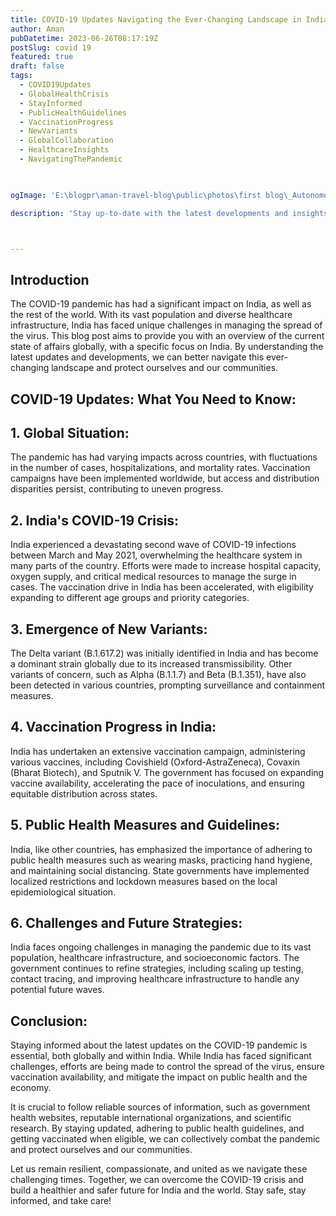 ```yaml
---
title: COVID-19 Updates Navigating the Ever-Changing Landscape in India.
author: Aman
pubDatetime: 2023-06-26T08:17:19Z
postSlug: covid 19
featured: true
draft: false
tags:
  - COVID19Updates
  - GlobalHealthCrisis
  - StayInformed
  - PublicHealthGuidelines
  - VaccinationProgress
  - NewVariants
  - GlobalCollaboration
  - HealthcareInsights
  - NavigatingThePandemic
  


ogImage: 'E:\blogpr\aman-travel-blog\public\photos\first blog\_Autonomous Wea 0.png'

description: 'Stay up-to-date with the latest developments and insights on the COVID-19 pandemic, with a particular focus on India. This comprehensive blog post provides an in-depth analysis of the current situation, highlights recent updates, and offers guidance on how to navigate these uncertain times both globally and within India.'



---
```

## Introduction


The COVID-19 pandemic has had a significant impact on India, as well as the rest of the world. With its vast population and diverse healthcare infrastructure, India has faced unique challenges in managing the spread of the virus. This blog post aims to provide you with an overview of the current state of affairs globally, with a specific focus on India. By understanding the latest updates and developments, we can better navigate this ever-changing landscape and protect ourselves and our communities.

## COVID-19 Updates: What You Need to Know:

## 1. Global Situation:

The pandemic has had varying impacts across countries, with fluctuations in the number of cases, hospitalizations, and mortality rates.
Vaccination campaigns have been implemented worldwide, but access and distribution disparities persist, contributing to uneven progress.

## 2. India's COVID-19 Crisis:

India experienced a devastating second wave of COVID-19 infections between March and May 2021, overwhelming the healthcare system in many parts of the country.
Efforts were made to increase hospital capacity, oxygen supply, and critical medical resources to manage the surge in cases.
The vaccination drive in India has been accelerated, with eligibility expanding to different age groups and priority categories.


## 3. Emergence of New Variants:

The Delta variant (B.1.617.2) was initially identified in India and has become a dominant strain globally due to its increased transmissibility.
Other variants of concern, such as Alpha (B.1.1.7) and Beta (B.1.351), have also been detected in various countries, prompting surveillance and containment measures.

## 4. Vaccination Progress in India:

India has undertaken an extensive vaccination campaign, administering various vaccines, including Covishield (Oxford-AstraZeneca), Covaxin (Bharat Biotech), and Sputnik V.
The government has focused on expanding vaccine availability, accelerating the pace of inoculations, and ensuring equitable distribution across states.

## 5. Public Health Measures and Guidelines:

India, like other countries, has emphasized the importance of adhering to public health measures such as wearing masks, practicing hand hygiene, and maintaining social distancing.
State governments have implemented localized restrictions and lockdown measures based on the local epidemiological situation.

## 6. Challenges and Future Strategies:

India faces ongoing challenges in managing the pandemic due to its vast population, healthcare infrastructure, and socioeconomic factors.
The government continues to refine strategies, including scaling up testing, contact tracing, and improving healthcare infrastructure to handle any potential future waves.


## Conclusion:

Staying informed about the latest updates on the COVID-19 pandemic is essential, both globally and within India. While India has faced significant challenges, efforts are being made to control the spread of the virus, ensure vaccination availability, and mitigate the impact on public health and the economy.

It is crucial to follow reliable sources of information, such as government health websites, reputable international organizations, and scientific research. By staying updated, adhering to public health guidelines, and getting vaccinated when eligible, we can collectively combat the pandemic and protect ourselves and our communities.

Let us remain resilient, compassionate, and united as we navigate these challenging times. Together, we can overcome the COVID-19 crisis and build a healthier and safer future for India and the world. Stay safe, stay informed, and take care!
